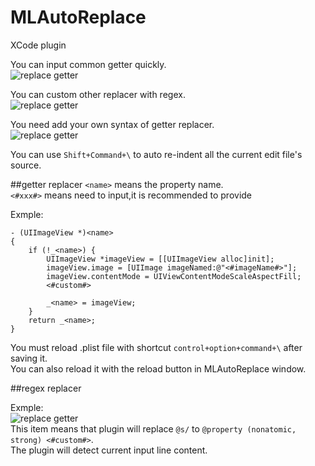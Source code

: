 MLAutoReplace
=============

XCode plugin 

You can input common getter quickly.  
![replace getter](https://raw.githubusercontent.com/molon/MLAutoReplace/master/replaceGetter.gif)  

You can custom other replacer with regex.  
![replace getter](https://raw.githubusercontent.com/molon/MLAutoReplace/master/replaceOther.gif)  

You need add your own syntax of getter replacer.  
![replace getter](https://raw.githubusercontent.com/molon/MLAutoReplace/master/addReplaceGetter.gif)  

You can use `Shift+Command+\` to auto re-indent all the current edit file's source.  

##getter replacer
`<name>` means the property name.  
`<#xxx#>` means need to input,it is recommended to provide

Exmple:

```
- (UIImageView *)<name>
{
    if (!_<name>) {
		UIImageView *imageView = [[UIImageView alloc]init];
        imageView.image = [UIImage imageNamed:@"<#imageName#>"];
        imageView.contentMode = UIViewContentModeScaleAspectFill;
        <#custom#>

        _<name> = imageView;
    }
    return _<name>;
}
```  
  
You must reload .plist file with shortcut `control+option+command+\` after saving it.   
You can also reload it with the reload button in MLAutoReplace window.   

##regex replacer

Exmple:  
![replace getter](https://raw.githubusercontent.com/molon/MLAutoReplace/master/regex.png)  
This item means that plugin will replace `@s/` to `@property (nonatomic, strong) <#custom#>`.  
The plugin will detect current input line content.


